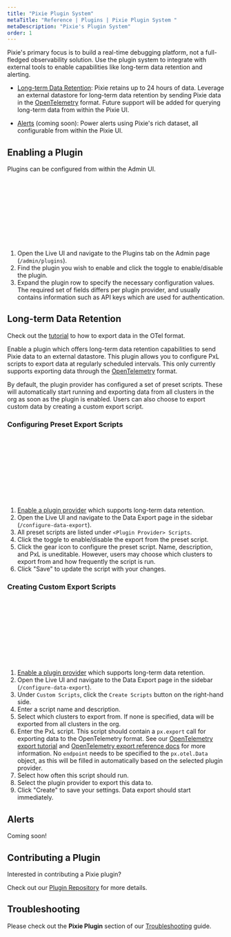 ```yaml
---
title: "Pixie Plugin System"
metaTitle: "Reference | Plugins | Pixie Plugin System "
metaDescription: "Pixie's Plugin System"
order: 1
---
```


Pixie's primary focus is to build a real-time debugging platform, not a full-fledged observability solution. Use the plugin system to integrate with external tools to enable capabilities like long-term data retention and alerting.

- [Long-term Data Retention](#long-term-data-retention): Pixie retains up to 24 hours of data. Leverage an external datastore for long-term data retention by sending Pixie data in the [OpenTelemetry](https://opentelemetry.io/) format. Future support will be added for querying long-term data from within the Pixie UI.

- [Alerts](#alerts) (coming soon): Power alerts using Pixie's rich dataset, all configurable from within the Pixie UI.

## Enabling a Plugin

Plugins can be configured from within the Admin UI.

<svg title='Plugins are accessible through the Admin UI.' src='plugin/plugins_page.png'/>

1. Open the Live UI and navigate to the Plugins tab on the Admin page (`/admin/plugins`).
2. Find the plugin you wish to enable and click the toggle to enable/disable the plugin.
3. Expand the plugin row to specify the necessary configuration values. The required set of fields differs per plugin provider, and usually contains information such as API keys which are used for authentication.

## Long-term Data Retention

<Alert variant="outlined" severity="info">Check out the <a href="/tutorials/integrations/otel/">tutorial</a> to how to export data in the OTel format.</Alert>

Enable a plugin which offers long-term data retention capabilities to send Pixie data to an external datastore. This plugin allows you to configure PxL scripts to export data at regularly scheduled intervals. This only currently supports exporting data through the [OpenTelemetry](https://opentelemetry.io/) format.

By default, the plugin provider has configured a set of preset scripts. These will automatically start running and exporting data from all clusters in the org as soon as the plugin is enabled. Users can also choose to export custom data by creating a custom export script.

### Configuring Preset Export Scripts

<svg title='You can view preset scripts for a plugin in the Data Export page.' src='plugin/preset_scripts.png'/>

1. [Enable a plugin provider](#enabling-a-plugin) which supports long-term data retention.
2. Open the Live UI and navigate to the Data Export page in the sidebar (`/configure-data-export`).
3. All preset scripts are listed under `<Plugin Provider> Scripts`.
4. Click the toggle to enable/disable the export from the preset script.
5. Click the gear icon to configure the preset script. Name, description, and PxL is uneditable. However, users may choose which clusters to export from and how frequently the script is run.
6. Click "Save" to update the script with your changes.

### Creating Custom Export Scripts

<svg title='Create a custom script in the Data Export page by clicking `Create Scripts`.' src='plugin/custom_scripts.png'/>

1. [Enable a plugin provider](#enabling-a-plugin) which supports long-term data retention.
2. Open the Live UI and navigate to the Data Export page in the sidebar (`/configure-data-export`).
3. Under `Custom Scripts`, click the `Create Scripts` button on the right-hand side.
4. Enter a script name and description.
5. Select which clusters to export from. If none is specified, data will be exported from all clusters in the org.
6. Enter the PxL script. This script should contain a `px.export` call for exporting data to the OpenTelemetry format. See our [OpenTelemetry export tutorial](/tutorials/integrations/otel/) and [OpenTelemetry export reference docs](/reference/pxl/otel-export/) for more information. No `endpoint` needs to be specified to the `px.otel.Data` object, as this will be filled in automatically based on the selected plugin provider.
7. Select how often this script should run.
8. Select the plugin provider to export this data to.
9. Click "Create" to save your settings. Data export should start immediately.

## Alerts

Coming soon!

## Contributing a Plugin

Interested in contributing a Pixie plugin?

Check out our [Plugin Repository](https://github.com/pixie-io/pixie-plugin) for more details.

## Troubleshooting

Please check out the **Pixie Plugin** section of our [Troubleshooting](/about-pixie/troubleshooting/#troubleshooting-troubleshooting-a-pixie-plugin) guide.
